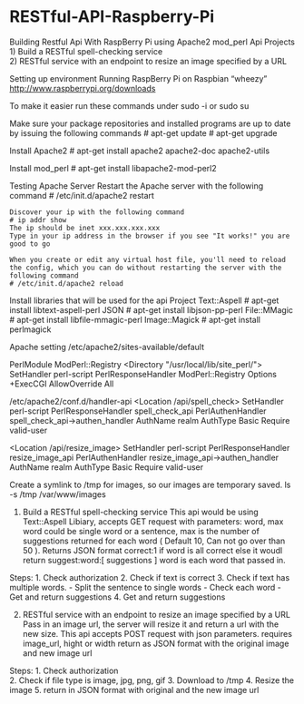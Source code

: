 RESTful-API-Raspberry-Pi
========================

Building Restful Api With RaspBerry Pi using Apache2 mod_perl
  Api Projects
    1) Build a RESTful spell-checking service    
    2) RESTful service with an endpoint to resize an image specified by a URL


Setting up environment
  Running RaspBerry Pi on Raspbian “wheezy”
  http://www.raspberrypi.org/downloads

  To make it easier run these commands under sudo -i or sudo su

  Make sure your package repositories and installed programs are up to date by issuing the following commands
    # apt-get update
    # apt-get upgrade

  Install Apache2
    # apt-get install apache2 apache2-doc apache2-utils
    
  Install mod_perl
    # apt-get install libapache2-mod-perl2
   
  Testing Apache Server
    Restart the Apache server with the following command
    # /etc/init.d/apache2 restart
    
    Discover your ip with the following command
    # ip addr show
    The ip should be inet xxx.xxx.xxx.xxx
    Type in your ip address in the browser if you see "It works!" you are good to go
    
    When you create or edit any virtual host file, you'll need to reload the config, which you can do without restarting the server with the following command
    # /etc/init.d/apache2 reload
    
  Install libraries that will be used for the api Project
    Text::Aspell
    # apt-get install libtext-aspell-perl
    JSON
    # apt-get install libjson-pp-perl 
    File::MMagic
    # apt-get install libfile-mmagic-perl
    Image::Magick
    # apt-get install perlmagick
  
  Apache setting
  /etc/apache2/sites-available/default
  
  PerlModule ModPerl::Registry
  <Directory "/usr/local/lib/site_perl/">
      SetHandler perl-script
      PerlResponseHandler ModPerl::Registry
      Options +ExecCGI
      AllowOverride All
  </Directory>
  
  /etc/apache2/conf.d/handler-api
  <Location /api/spell_check>
      SetHandler perl-script
      PerlResponseHandler spell_check_api
      PerlAuthenHandler spell_check_api->authen_handler
      AuthName realm
      AuthType Basic
      Require valid-user
  </Location>
  
  <Location /api/resize_image>
      SetHandler perl-script
      PerlResponseHandler resize_image_api
      PerlAuthenHandler resize_image_api->authen_handler
      AuthName realm
      AuthType Basic
      Require valid-user
  </Location>

  Create a symlink to /tmp for images, so our images are temporary saved.
  ls -s /tmp /var/www/images
  
1) Build a RESTful spell-checking service
  This api would be using Text::Aspell Libiary, accepts GET request with parameters: word, max
  word could be single word or a sentence, max is the number of suggestions returned for each word ( Default 10, Can not go over than 50 ).
  Returns JSON format
  correct:1 if word is all correct
  else it woudl return suggest:word:[ suggestions ] word is each word that passed in.
  
  Steps:
    1. Check authorization
    2. Check if text is correct
    3. Check if text has multiple words.
      - Split the sentence to single words
      - Check each word
      - Get and return suggestions
    4. Get and return suggestions
    
2) RESTful service with an endpoint to resize an image specified by a URL
  Pass in an image url, the server will resize it and return a url with the new size.
  This api accepts POST request with json parameters. requires image_url, hight or width
  return as JSON format with the original image and new image url
  
  Steps:
    1. Check authorization    
    2. Check if file type is image, jpg, png, gif
    3. Download to /tmp 
    4. Resize the image
    5. return in JSON format with original and the new image url
    

